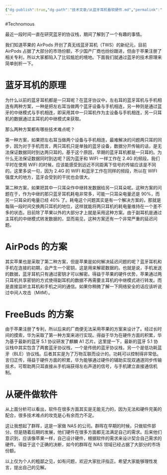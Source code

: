 ```yaml
---
{"dg-publish":true,"dg-path":"技术文章/从蓝牙耳机看软硬件.md","permalink":"/技术文章/从蓝牙耳机看软硬件/","dgPassFrontmatter":true}
---
```


#Technomous

最近一段时间一直在研究蓝牙的协议栈，期间了解到了一个有趣的事情。

我们知道苹果的 AirPods 开创了真无线蓝牙耳机（TWS）的新纪元，目前 AirPods 占据了大部分的市场份额，不少国产厂商也纷纷跟进，但由于苹果注册了相关专利，所以大家都陷入了比较尴尬的境地。下面我们就通过蓝牙的技术原理来简单剖析一下。

# 蓝牙耳机的原理

为什么以前的蓝牙耳机都是一只耳呢？在蓝牙协议中，左右耳的蓝牙耳机与手机相连有两种方案，一种是把左右耳当做两个蓝牙设备与手机相连，另一种则是通过蓝牙的中继模式与手机相连，即采用其中一只耳机作为主设备与手机相连，另一只耳机的数据通过主耳机的中继模式来获取。

那么两种方案都有哪些技术难点呢？

第一种方案，如果把左右耳当做两个设备与手机相连，最难解决的问题两只耳的同步，因为对于手机而言，两只耳机只是单独的蓝牙设备，数据分开传输的话，是无法保证数据同时到达两只耳的。基于这个原因，早期的蓝牙耳机都是一只耳的。为什么无法保证数据同时到达呢？因为蓝牙和 WIFI 一样工作在 2.4G 的频段，我们平时在使用 WIFI 的时候，应该能感受到远近不同距离下信号的传输应该是不同的。这里多说一句，因为 2.4G 的 WIFI 和蓝牙工作在同样的频段，所以在 WIFI 强度大的地方，蓝牙会受到的干扰也会很大。  

第二种方案，如果把其中一只耳朵作中继转发数据给另一只耳朵呢。这种方案的问题在于，作为中继的那只蓝牙耳机耗电非常多，可能一只耳朵电量还是 90%，而另一只耳朵的电量已经 40% 了。耗电这个问题其实是有一个解决方案的，那就是每隔一段时间交换两只耳机的地位，这样就能将两只耳机的耗电量维持在一个差不多的状态。目前除了苹果以外的大部分才上就是采用这种方案。由于副耳机是通过主耳机的中继模式转发数据的，显而易见，这种方案还有一个非常严重的延迟问题。

# AirPods 的方案

其实苹果也是采取了第二种方案，但是苹果是如何解决延迟问题的呢？蓝牙耳机和手机在连接的初期，会产生一个密钥，这是用来解密数据的。也就是说，手机发送的数据，蓝牙耳机只有通过密钥才可以解密。得益于苹果的硬件优势，苹果通过两只耳机共享密钥的方式使得副耳机的数据不再需要主耳机的中继模式进行转发。而是直接监听主耳机和手机之间的通信。如果你稍微了解一下网络安全的话应该听说过中间人攻击（MitM）。

# FreeBuds 的方案

由于苹果注册了专利，所以后来的厂商便无法采用苹果的方案来设计了。经过长时间的摸索，华为采取了第一种方案来进行实现。得益于华为在硬件方面的积累，华为基于最新的蓝牙 5.1 协议研发了麒麟 A1 芯片。这里提一下，最新的蓝牙 5.1 协议栈中其实包含了两套蓝牙协议栈，一个是传统的蓝牙协议栈，另一个是低功耗蓝牙（BLE）协议栈。后者其实是为了万物互联而设计的。功耗可以控制得非常低。言归正传，得益于硬件方面的积累，华为能够通过硬件的辅助实现双通道同步传输技术，可帮助两只耳直接从手机端获得左右声道的信号，与手机建立直接通信机制。

# 从硬件做软件

从上面分析可以看出，软件在很多方面其实是无能无力的，因为无法和硬件完美的配合，很多技术难点的攻克是心有余而力不足。  

这让我想起了群晖，这是一家做 NAS 的公司。群晖在早期的时候，只做软件部分。但是随着后期的发展，他们硬件在很多方面都无法满足自己的需求。后来他们意识到，应该像苹果一样，自己设计硬件，根据软件的需求来设计契合自己需求的硬件。得益于这个正确的决断，如今的群晖在 NAS 领域已经占据了大部分的市场份额。

以上仅为个人的粗鄙之见，如有问题，欢迎大家批评指正。希望大家能够理性发言，提出自己的见解。